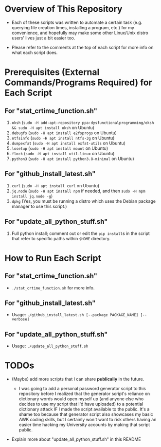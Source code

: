 
# Overview of This Repository #

 - Each of these scripts was written to automate a certain task (e.g. querying file
   creation times, installing a program, etc.) for my convenience, and hopefully
   may make some other Linux/Unix distro users' lives just a bit easier too.

 - Please refer to the comments at the top of each script for more info on what each script does.

# Prerequisites (External Commands/Programs Required) for Each Script #

## For "stat_crtime_function.sh" ##

 1. `oksh` (`sudo -H add-apt-repository ppa:dysfunctionalprogramming/oksh && sudo -H apt install oksh` on Ubuntu)
 2. `debugfs` (`sudo -H apt install e2fsprogs` on Ubuntu)
 3. `ntfsinfo` (`sudo -H apt install ntfs-3g` on Ubuntu)
 4. `dumpexfat` (`sudo -H apt install exfat-utils` on Ubuntu)
 5. `losetup` (`sudo -H apt install mount` on Ubuntu)
 6. `flock` (`sudo -H apt install util-linux` on Ubuntu)
 7. `python3` (`sudo -H apt install python3.8-minimal` on Ubuntu)

## For "github_install_latest.sh" ##

 1. `curl` (`sudo -H apt install curl` on Ubuntu)
 2. `jq.node` (`sudo -H apt install npm` if needed, and then `sudo -H npm install jq.node -g`)
 3. `dpkg` (Yes, you must be running a distro which uses the Debian package manager to use this script.)

## For "update_all_python_stuff.sh" ##

 1. Full python install; comment out or edit the `pip install`s in the script that refer to specific paths within `$HOME` directory.

# How to Run Each Script #

## For "stat_crtime_function.sh" ##

- `./stat_crtime_function.sh` for more info.

## For "github_install_latest.sh" ##

- Usage: `./github_install_latest.sh [--package PACKAGE_NAME] [--verbose]`

## For "update_all_python_stuff.sh" ##

- Usage: `./update_all_python_stuff.sh`

# TODOs #

- (Maybe) add more scripts that I can share **publically** in the future.

  - I was going to add a personal password generator script to this repository before
    I realized that the generator script's reliance on dictionary words would open myself
    up (and anyone else who decides to use my script that I'd have uploaded) to a potential
    dictionary attack IF I made the script available to the public.  It's a shame too because
    that generator script also showcases my basic AWK coding skills, but I certainly won't
    want to risk others having an easier time hacking my University accounts by making
    that script public.

- Explain more about "update_all_python_stuff.sh" in this README


